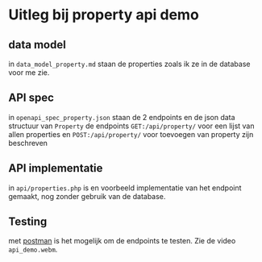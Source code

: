 # Uitleg bij property api demo

## data model

in `data_model_property.md` staan de properties zoals ik ze in de database voor me zie.

## API spec

in `openapi_spec_property.json` staan de 2 endpoints en de json data structuur van `Property`
de endpoints `GET:/api/property/` voor een lijst van allen properties en `POST:/api/property/` voor toevoegen van property zijn beschreven

## API implementatie

in `api/properties.php` is en voorbeeld implementatie van het endpoint gemaakt, nog zonder gebruik van de database.

## Testing

met [postman](https://www.postman.com/) is het mogelijk om de endpoints te testen. Zie de video `api_demo.webm`.